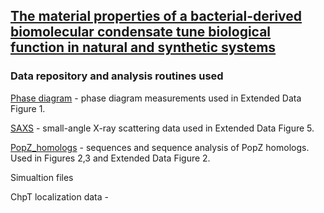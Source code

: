 
## [The material properties of a bacterial-derived biomolecular condensate tune biological function in natural and synthetic systems](https://www.biorxiv.org/content/10.1101/2021.02.03.429226v1)

### Data repository and analysis routines used 

[Phase diagram](https://github.com/LaskerLab/doi_10.1101_2021.02.03.429226_SI/blob/main/data/wildtype_PopZ_Cc_phase_diagram_raw_data.xlsx) - phase diagram measurements used in Extended Data Figure 1.

[SAXS](https://github.com/LaskerLab/doi_10.1101_2021.02.03.429226_SI/blob/main/data/wildtype_PopZ_Cc_SAXS.dat) - small-angle X-ray scattering data used in Extended Data Figure 5.

[PopZ_homologs]() - sequences and sequence analysis of PopZ homologs. Used in Figures 2,3 and Extended Data Figure 2.


Simualtion files

ChpT localization data - 


